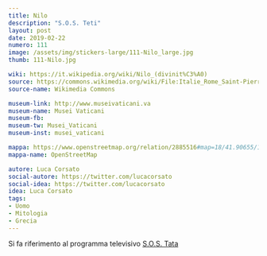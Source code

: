 ```yaml
---
title: Nilo
description: "S.O.S. Teti"
layout: post
date: 2019-02-22
numero: 111
image: /assets/img/stickers-large/111-Nilo_large.jpg
thumb: 111-Nilo.jpg

wiki: https://it.wikipedia.org/wiki/Nilo_(divinit%C3%A0)
source: https://commons.wikimedia.org/wiki/File:Italie_Rome_Saint-Pierre_Musee_Vatican_Nil_-_panoramio.jpg
source-name: Wikimedia Commons

museum-link: http://www.museivaticani.va
museum-name: Musei Vaticani
museum-fb:
museum-tw: Musei_Vaticani
museum-inst: musei_vaticani

mappa: https://www.openstreetmap.org/relation/2885516#map=18/41.90655/12.45501
mappa-name: OpenStreetMap

autore: Luca Corsato
social-autore: https://twitter.com/lucacorsato
social-idea: https://twitter.com/lucacorsato
idea: Luca Corsato
tags:
- Uomo
- Mitologia
- Grecia
---
```


Si fa riferimento al programma televisivo [S.O.S. Tata](https://it.wikipedia.org/wiki/SOS_Tata)
